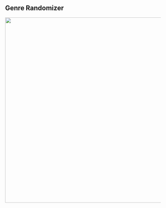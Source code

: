 ## Genre Randomizer


<img src='https://github.com/japeotter21/genrer/assets/97000604/05d275e2-798f-4f66-a18e-c4581a2295be' width='600' />
